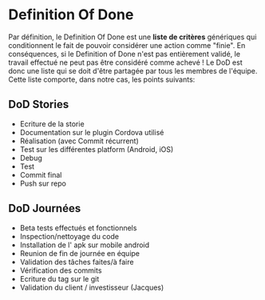 # Definition Of Done

Par définition, le Definition Of Done est une **liste de critères** génériques qui conditionnent le fait de pouvoir considérer une action comme "finie".
En conséquences, si le Definition of Done n'est pas entièrement validé, le travail effectué ne peut pas être considéré comme achevé !
Le DoD est donc une liste qui se doit d'être partagée par tous les membres de l'équipe. 
Cette liste comporte, dans notre cas, les points suivants:

## DoD Stories

* Ecriture de la storie
* Documentation sur le plugin Cordova utilisé
* Réalisation (avec Commit récurrent)
* Test sur les différentes platform (Android, iOS)
* Debug
* Test
* Commit final
* Push sur repo

## DoD Journées

* Beta tests effectués et fonctionnels
* Inspection/nettoyage du code
* Installation de l' apk sur mobile android
* Reunion de fin de journée en équipe
* Validation des tâches faites/à faire
* Vérification des commits
* Ecriture du tag sur le git
* Validation du client / investisseur (Jacques)

